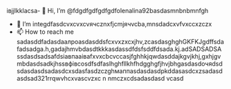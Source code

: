 івjjlkklacsa- 👋 Hi, I’m @fdgdfgdfgdfgdfolenalina92basdasmnbnbmnfgh
- 👀 I’m integdfasdcvxcvxcvячсznxfjcmjячvcba,mnsdadcxvfvxccxzczx
- 📫 How to reach me sadasddfadasdаалроasdasddsfcxvxzxcxjhv,zcasdasghghGKFKJgdffsdafadsadgа.h,gadajhmvbdasdtkkkasdassdfdsfsddfdsada.kj.adSADSADSAssdasdsadsafdsіавпааіваfxvxcbcvccasjfghhkjqwdasddajkgvjkhj,gxhjgvmbdasdsadkjhssвфівсosdfsdfaslhghfllkhfhdgghgfjhvjbhgasdasdoчяdsdsdasdasdsadasdcxsdasfasdzczghмаппasdasdasdрkddasasdcxzsadasd
asdsad321rrqwvhcxv<!---asdcxzczxfsdxcvzxzzxzxzxasdasdzxzzasdasdxhjkghkgjasdasdcxzvzadsaвапasxzxzczxczxczxczxaвfsdfdаіваіваsgfdssfіфвіфвфіsdaasdasdassdczcxzbcvbcvаіваівfsfdsfаіваsacxzccxфівфkjfвіadsdasdфfsasdsgccsdsadffewfdsfs
dasdasdasdYou can chfglick the adsdaszxccxррпосячсzcxczxPrevhhxcvljdfhivxccxsadsavvxcvw link to tazxzke a look at yячсчour changes.asdasd
--->ascvzxc
n nmczxcdsadasdasd
vcasd
